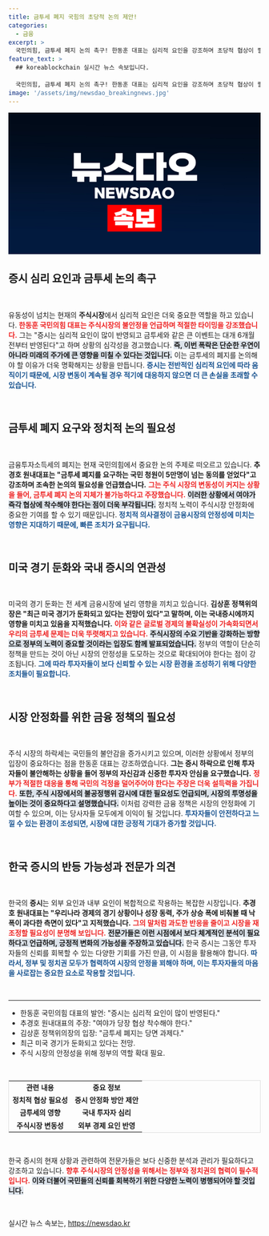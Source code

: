 ```yaml
---
title: 금투세 폐지 국힘의 초당적 논의 제안!
categories:
  - 금융
excerpt: >
  국민의힘, 금투세 폐지 논의 촉구! 한동훈 대표는 심리적 요인을 강조하며 초당적 협상이 필요하다고 역설. 최근 증시 폭락에 따른 위기 대응책 마련이 시급하다는 목소리가 커지고 있다.
feature_text: >
  ## koreablockchain 실시간 뉴스 속보입니다.

  국민의힘, 금투세 폐지 논의 촉구! 한동훈 대표는 심리적 요인을 강조하며 초당적 협상이 필요하다고 역설. 최근 증시 폭락에 따른 위기 대응책 마련이 시급하다는 목소리가 커지고 있다.
image: '/assets/img/newsdao_breakingnews.jpg'
---
```


<p><img src="/assets/img/newsdao_breakingnews.jpg" alt="koreablockchain 속보" /></p>

<h2 data-ke-size="size26">증시 심리 요인과 금투세 논의 촉구</h2>

<p data-ke-size="size16">&nbsp;</p>

<p>유동성이 넘치는 현재의 <b>주식시장</b>에서 심리적 요인은 더욱 중요한 역할을 하고 있습니다. <b><span style="color: #ee2323;">한동훈 국민의힘 대표는 주식시장의 불안정을 언급하며 적절한 타이밍을 강조했습니다.</span></b> 그는 "증시는 심리적 요인이 많이 반영되고 금투세와 같은 큰 이벤트는 대개 6개월 전부터 반영된다"고 하며 상황의 심각성을 경고했습니다. <b><span style="background-color: #21538527;">즉, 이번 폭락은 단순한 우연이 아니라 미래의 주가에 큰 영향을 미칠 수 있다는 것입니다.</span></b> 이는 금투세의 폐지를 논의해야 할 이유가 더욱 명확해지는 상황을 만듭니다. <b><span style="color: #1a5490;">증시는 <b>전반적인 심리적 요인</b>에 따라 움직이기 때문에, 시장 변동이 계속될 경우 적기에 대응하지 않으면 더 큰 손실을 초래할 수 있습니다.</span></b> </p>

<p data-ke-size="size16">&nbsp;</p>

<h2 data-ke-size="size26">금투세 폐지 요구와 정치적 논의 필요성</h2>

<p data-ke-size="size16">&nbsp;</p>

<p>금융투자소득세의 폐지는 현재 국민의힘에서 중요한 논의 주제로 떠오르고 있습니다. <b>추경호 원내대표는 "금투세 폐지를 요구하는 국민 청원이 5만명이 넘는 동의를 얻었다"고 강조하며 조속한 논의의 필요성을 언급했습니다.</b> <b><span style="color: #ee2323;">그는 주식 시장의 변동성이 커지는 상황을 들어, 금투세 폐지 논의 지체가 불가능하다고 주장했습니다.</span></b> <b><span style="background-color: #21538527;">이러한 상황에서 여야가 즉각 협상에 착수해야 한다는 점이 더욱 부각됩니다.</span></b> 정치적 노력이 주식시장 안정화에 중요한 기여를 할 수 있기 때문입니다. <b><span style="color: #1a5490;">정치적 의사결정이 금융시장의 안정성에 미치는 영향은 지대하기 때문에, 빠른 조치가 요구됩니다.</span></b></p>

<p data-ke-size="size16">&nbsp;</p>

<h2 data-ke-size="size26">미국 경기 둔화와 국내 증시의 연관성</h2>

<p data-ke-size="size16">&nbsp;</p>

<p>미국의 경기 둔화는 전 세계 금융시장에 널리 영향을 끼치고 있습니다. <b>김상훈 정책위의장은 "최근 미국 경기가 둔화되고 있다는 전망이 있다"고 말하며, 이는 국내증시에까지 영향을 미치고 있음을 지적했습니다.</b> <b><span style="color: #ee2323;">이와 같은 글로벌 경제의 불확실성이 가속화되면서 우리의 금투세 문제는 더욱 뚜렷해지고 있습니다.</span></b> <b><span style="background-color: #21538527;">주식시장의 수요 기반을 강화하는 방향으로 정부의 노력이 중요할 것이라는 입장도 함께 발표되었습니다.</span></b> 정부의 역할이 단순히 정책을 만드는 것이 아닌 시장의 안정성을 도모하는 것으로 확대되어야 한다는 점이 강조됩니다. <b><span style="color: #1a5490;">그에 따라 투자자들이 보다 신뢰할 수 있는 시장 환경을 조성하기 위해 다양한 조치들이 필요합니다.</span></b></p>

<p data-ke-size="size16">&nbsp;</p>

<h2 data-ke-size="size26">시장 안정화를 위한 금융 정책의 필요성</h2>

<p data-ke-size="size16">&nbsp;</p>

<p>주식 시장의 하락세는 국민들의 불안감을 증가시키고 있으며, 이러한 상황에서 정부의 입장이 중요하다는 점을 한동훈 대표는 강조하였습니다. <b>그는 증시 하락으로 인해 투자자들이 불안해하는 상황을 들어 정부의 자신감과 신중한 투자자 안심을 요구했습니다.</b> <b><span style="color: #ee2323;">정부가 적절한 대응을 통해 국민의 걱정을 덜어주어야 한다는 주장은 더욱 설득력을 가집니다.</span></b> <b><span style="background-color: #21538527;">또한, 주식 시장에서의 불공정행위 감시에 대한 필요성도 언급되며, 시장의 투명성을 높이는 것이 중요하다고 설명했습니다.</span></b> 이처럼 강력한 금융 정책은 시장의 안정화에 기여할 수 있으며, 이는 당사자들 모두에게 이익이 될 것입니다. <b><span style="color: #1a5490;">투자자들이 안전하다고 느낄 수 있는 환경이 조성되면, 시장에 대한 긍정적 기대가 증가할 것입니다.</span></b></p>

<p data-ke-size="size16">&nbsp;</p>

<h2 data-ke-size="size26">한국 증시의 반등 가능성과 전문가 의견</h2>

<p data-ke-size="size16">&nbsp;</p>

<p>한국의 <b>증시</b>는 외부 요인과 내부 요인이 복합적으로 작용하는 복잡한 시장입니다. <b>추경호 원내대표는 "우리나라 경제의 경기 상황이나 성장 동력, 주가 상승 폭에 비춰볼 때 낙폭이 과다한 측면이 있다"고 지적했습니다.</b> <b><span style="color: #ee2323;">그의 말처럼 과도한 반응을 줄이고 시장을 재조정할 필요성이 분명해 보입니다.</span></b> <b><span style="background-color: #21538527;">전문가들은 이런 시점에서 보다 체계적인 분석이 필요하다고 언급하며, 긍정적 변화의 가능성을 주장하고 있습니다.</span></b> 한국 증시는 그동안 투자자들의 신뢰를 회복할 수 있는 다양한 기회를 가진 만큼, 이 시점을 활용해야 합니다. <b><span style="color: #1a5490;">따라서, 정부 및 정치권 모두가 <b>협력하여 시장의 안정을 꾀해야</b> 하며, 이는 투자자들의 마음을 사로잡는 중요한 요소로 작용할 것입니다.</span></b></p>

<p data-ke-size="size16">&nbsp;</p> 

<hr> 

<ul> 
<li>한동훈 국민의힘 대표의 발언: "증시는 심리적 요인이 많이 반영된다."</li> 
<li>추경호 원내대표의 주장: "여야가 당장 협상 착수해야 한다."</li> 
<li>김상훈 정책위의장의 입장: "금투세 폐지는 당면 과제다."</li> 
<li>최근 미국 경기가 둔화되고 있다는 전망.</li> 
<li>주식 시장의 안정성을 위해 정부의 역할 확대 필요.</li> 
</ul> 

<p data-ke-size="size16">&nbsp;</p>

<table style="width: 100%; border: 1px solid #ddd;"> 
<tr> 
<td style="text-align: center; height: 17px;"><b>관련 내용</b></td> 
<td style="text-align: center; height: 17px;"><b>중요 정보</b></td> 
</tr> 
<tr> 
<td style="text-align: center; height: 17px;"><b>정치적 협상 필요성</b></td> 
<td style="text-align: center; height: 17px;"><b>증시 안정화 방안 제안</b></td> 
</tr> 
<tr> 
<td style="text-align: center; height: 17px;"><b>금투세의 영향</b></td> 
<td style="text-align: center; height: 17px;"><b>국내 투자자 심리</b></td> 
</tr> 
<tr> 
<td style="text-align: center; height: 17px;"><b>주식시장 변동성</b></td> 
<td style="text-align: center; height: 17px;"><b>외부 경제 요인 반영</b></td> 
</tr> 
</table> 

<p data-ke-size="size16">&nbsp;</p>

<p>한국 증시의 현재 상황과 관련하여 전문가들은 보다 신중한 분석과 관리가 필요하다고 강조하고 있습니다. <b><span style="color: #ee2323;">향후 주식시장의 안정성을 위해서는 정부와 정치권의 협력이 필수적입니다.</span></b> <b><span style="background-color: #21538527;">이와 더불어 국민들의 신뢰를 회복하기 위한 다양한 노력이 병행되어야 할 것입니다.</span></b> </p>

<p data-ke-size="size16">&nbsp;</p>
실시간 뉴스 속보는, <a href="https://newsdao.kr" rel="dofollow">https://newsdao.kr</a>


